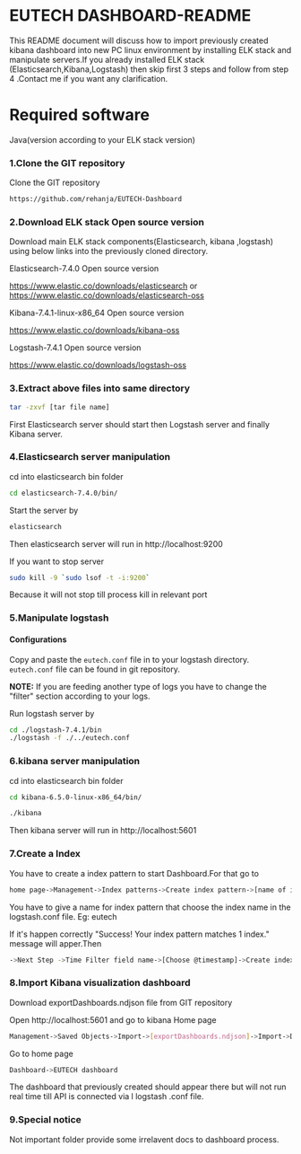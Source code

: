 # EUTECH DASHBOARD-README

This README document will discuss how to import previously created kibana dashboard into new PC linux environment by installing ELK stack and manipulate servers.If you already installed ELK stack (Elasticsearch,Kibana,Logstash) then skip first 3 steps and follow from step 4 .Contact me if you want any clarification.

# Required software

Java(version according to your ELK stack version)

### 1.Clone the GIT repository
Clone the GIT repository 
```sh
https://github.com/rehanja/EUTECH-Dashboard
```

### 2.Download ELK stack Open source version 
Download main ELK stack components(Elasticsearch, kibana ,logstash) using below links into the previously cloned directory.

Elasticsearch-7.4.0 Open source version

https://www.elastic.co/downloads/elasticsearch or https://www.elastic.co/downloads/elasticsearch-oss

Kibana-7.4.1-linux-x86_64 Open source version

https://www.elastic.co/downloads/kibana-oss

Logstash-7.4.1 Open source version

https://www.elastic.co/downloads/logstash-oss

### 3.Extract above files into same directory
```sh
tar -zxvf [tar file name]
```

First Elasticsearch server should start then Logstash server and finally Kibana server.

### 4.Elasticsearch server manipulation

cd into elasticsearch bin folder
```sh
cd elasticsearch-7.4.0/bin/
```
Start the server by
```sh
elasticsearch
```
Then elasticsearch server will run in http://localhost:9200 

If you want to stop server 
```sh
sudo kill -9 `sudo lsof -t -i:9200`
```
Because it will not stop till process kill in relevant port

### 5.Manipulate logstash 
#### Configurations
Copy and paste the `eutech.conf` file in to your logstash directory.
`eutech.conf` file can be found in git repository.

**NOTE:** If you are feeding another type of logs you have to change the "filter" section according to your logs.

Run logstash server by
```sh
cd ./logstash-7.4.1/bin
./logstash -f ./../eutech.conf
```

### 6.kibana server manipulation

cd into elasticsearch bin folder
```sh
cd kibana-6.5.0-linux-x86_64/bin/
```
```sh
./kibana
```
Then kibana server will run in http://localhost:5601

### 7.Create a Index 
You have to create a index pattern to start Dashboard.For that go to

```sh
home page->Management->Index patterns->Create index pattern->[name of index pattern]
```

You have to give a name for index pattern that choose the index name in the logstash.conf file.
Eg: eutech

If it's happen correctly "Success! Your index pattern matches 1 index." message will apper.Then 

```sh
->Next Step ->Time Filter field name->[Choose @timestamp]->Create index pattern
```

### 8.Import Kibana visualization dashboard
Download exportDashboards.ndjson file from GIT repository 

Open http://localhost:5601 and go to kibana Home page 
```sh
Management->Saved Objects->Import->[exportDashboards.ndjson]->Import->Done
```
Go to home page
```sh 
Dashboard->EUTECH dashboard
```
The dashboard that previously created should appear there but will not run real time till API is connected via l logstash .conf file.


### 9.Special notice

Not important folder provide some irrelavent docs to dashboard process.





 
